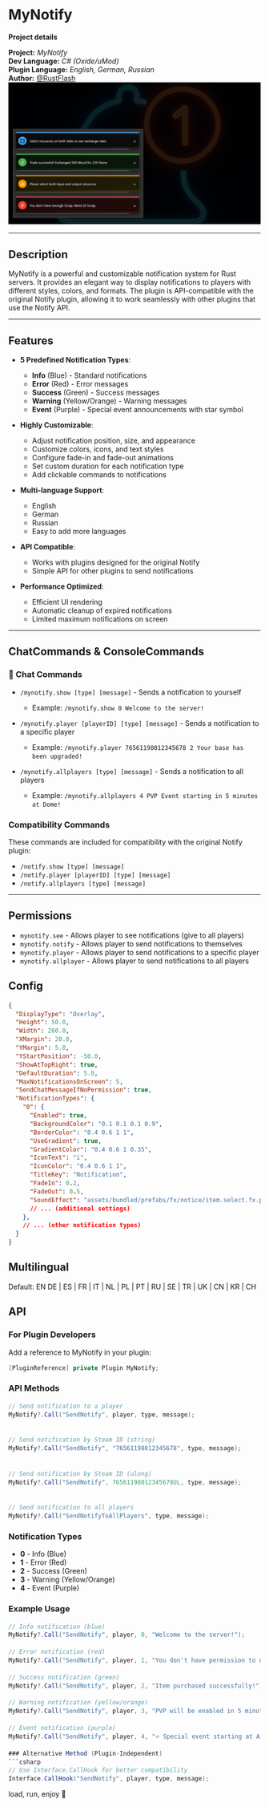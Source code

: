 # MyNotify

**__Project details__**

**Project:** *MyNotify*  
**Dev Language:** *C# (Oxide/uMod)*  
**Plugin Language:** *English, German, Russian*  
**Author:** [@RustFlash](https://github.com/Flash-Ticker)  
[![RustFlash - Your Favourite Trio Server](https://github.com/Flash-Ticker/MyNotify/blob/main/MyNotify_Thumb.png)](https://youtu.be/xJzMHkWhYpw?si=Xg3FFy5DJ8DGYJIP)

---

## Description

MyNotify is a powerful and customizable notification system for Rust servers. It provides an elegant way to display notifications to players with different styles, colors, and formats. The plugin is API-compatible with the original Notify plugin, allowing it to work seamlessly with other plugins that use the Notify API.

---

## Features

- **5 Predefined Notification Types**:
  - **Info** (Blue) - Standard notifications
  - **Error** (Red) - Error messages
  - **Success** (Green) - Success messages
  - **Warning** (Yellow/Orange) - Warning messages
  - **Event** (Purple) - Special event announcements with star symbol

- **Highly Customizable**:
  - Adjust notification position, size, and appearance
  - Customize colors, icons, and text styles
  - Configure fade-in and fade-out animations
  - Set custom duration for each notification type
  - Add clickable commands to notifications

- **Multi-language Support**:
  - English
  - German
  - Russian
  - Easy to add more languages

- **API Compatible**:
  - Works with plugins designed for the original Notify
  - Simple API for other plugins to send notifications

- **Performance Optimized**:
  - Efficient UI rendering
  - Automatic cleanup of expired notifications
  - Limited maximum notifications on screen

---

## ChatCommands & ConsoleCommands

### 🧾 Chat Commands

- `/mynotify.show [type] [message]` - Sends a notification to yourself
  - Example: `/mynotify.show 0 Welcome to the server!`
  
- `/mynotify.player [playerID] [type] [message]` - Sends a notification to a specific player
  - Example: `/mynotify.player 76561198012345678 2 Your base has been upgraded!`
  
- `/mynotify.allplayers [type] [message]` - Sends a notification to all players
  - Example: `/mynotify.allplayers 4 PVP Event starting in 5 minutes at Dome!`

### Compatibility Commands

These commands are included for compatibility with the original Notify plugin:
- `/notify.show [type] [message]`
- `/notify.player [playerID] [type] [message]`
- `/notify.allplayers [type] [message]`

---

## Permissions

- `mynotify.see` - Allows player to see notifications (give to all players)
- `mynotify.notify` - Allows player to send notifications to themselves
- `mynotify.player` - Allows player to send notifications to a specific player
- `mynotify.allplayer` - Allows player to send notifications to all players

## Config

```json
{
  "DisplayType": "Overlay",
  "Height": 50.0,
  "Width": 260.0,
  "XMargin": 20.0,
  "YMargin": 5.0,
  "YStartPosition": -50.0,
  "ShowAtTopRight": true,
  "DefaultDuration": 5.0,
  "MaxNotificationsOnScreen": 5,
  "SendChatMessageIfNoPermission": true,
  "NotificationTypes": {
    "0": {
      "Enabled": true,
      "BackgroundColor": "0.1 0.1 0.1 0.9",
      "BorderColor": "0.4 0.6 1 1",
      "UseGradient": true,
      "GradientColor": "0.4 0.6 1 0.35",
      "IconText": "i",
      "IconColor": "0.4 0.6 1 1",
      "TitleKey": "Notification",
      "FadeIn": 0.2,
      "FadeOut": 0.5,
      "SoundEffect": "assets/bundled/prefabs/fx/notice/item.select.fx.prefab"
      // ... (additional settings)
    },
    // ... (other notification types)
  }
}
```
## Multilingual
Default: EN 
DE | ES | FR | IT | NL | PL | PT | RU | SE | TR | UK | CN | KR | CH


## API

### For Plugin Developers
Add a reference to MyNotify in your plugin:

```csharp
[PluginReference] private Plugin MyNotify;
```

### API Methods
```csharp
// Send notification to a player
MyNotify?.Call("SendNotify", player, type, message);


// Send notification by Steam ID (string)
MyNotify?.Call("SendNotify", "76561198012345678", type, message);


// Send notification by Steam ID (ulong)
MyNotify?.Call("SendNotify", 76561198012345678UL, type, message);


// Send notification to all players
MyNotify?.Call("SendNotifyToAllPlayers", type, message);
```

### Notification Types
- **0** - Info (Blue)
- **1** - Error (Red)
- **2** - Success (Green)
- **3** - Warning (Yellow/Orange)
- **4** - Event (Purple)

### Example Usage

```csharp
// Info notification (blue)
MyNotify?.Call("SendNotify", player, 0, "Welcome to the server!");

// Error notification (red)
MyNotify?.Call("SendNotify", player, 1, "You don't have permission to do that!");

// Success notification (green)
MyNotify?.Call("SendNotify", player, 2, "Item purchased successfully!");

// Warning notification (yellow/orange)
MyNotify?.Call("SendNotify", player, 3, "PVP will be enabled in 5 minutes!");

// Event notification (purple)
MyNotify?.Call("SendNotify", player, 4, "⭐ Special event starting at Airfield in 10 minutes!");```

### Alternative Method (Plugin-Independent)
```csharp
// Use Interface.CallHook for better compatibility
Interface.CallHook("SendNotify", player, type, message);
```

load, run, enjoy 💝